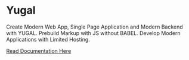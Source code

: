 # Yugal
Create Modern Web App, Single Page Application and Modern Backend with YUGAL. Prebuild Markup with JS without BABEL. Develop Modern Applications with Limited Hosting.

[Read Documentation Here](https://docs.yugal.ml)

